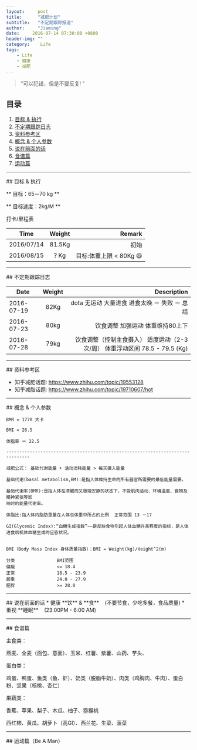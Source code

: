 ```yaml
---
layout:     post
title:      "减肥计划"
subtitle:   "不定期跟踪报道"
author:     "Jiaming"
date:     2016-07-14 07:30:00 +0800
header-img: ""
category:    Life
tags:
    - Life
    - 健康
    - 减肥
---
```


> "可以犯错，但是不要反复! "

## 目录

1. [目标 & 执行](#chapter1) 
2. [不定期跟踪日志](#chapter2)
3. [资料参考区](#chapter3)
4. [概念 & 个人参数](#chapter4)
5. [说在前面的话](#chapter5)
6. [食谱篇](#chapter6)
7. [运动篇](#chapter7)


---
<p id = "chapter1"></p>
## 目标 & 执行
<br/>

** 目标：65－70 kg **
	
** 目标速度：2kg/M **
	
打卡/里程表

|Time       | Weight  |   Remark               |
|---------- |:-------:|----------------------: |
|2016/07/14 | 81.5Kg  | 初始                    |
|2016/08/15 |   ? Kg  | 目标:体重上限 < 80Kg   😄|

---
<p id = "chapter2"></p>
## 不定期跟踪日志
<br/>

| Date       | Weight  | Description|
| ---------- |:-------:| ----------:|
| 2016-07-19 |  82Kg   | dota  无运动 大量进食 进食太晚 － 失败 － 总结|
| 2016-07-23 |  80kg   | 饮食调整 加强运动 体重维持80上下             |
| 2016-07-28 |  79kg   | 饮食调整（控制主食摄入） 适度运动（2-3次/周） 体重浮动区间 78.5 - 79.5 (Kg) |

---
<p id = "chapter3"></p>
## 资料参考区

* 知乎减肥话题: <https://www.zhihu.com/topic/19553128>
* 知乎减脂话题: <https://www.zhihu.com/topic/19710607/hot>

---
<p id = "chapter4"></p>
## 概念 & 个人参数

	BMR = 1770 大卡
	
	BMI = 26.5
	
	体脂率 ＝ 22.5
	
	-------------------------------------------------------------------------------
	
	减肥公式： 基础代谢能量 + 活动消耗能量 > 每天摄入能量
	
	基础代谢(basal metabolism,BM):是指人体维持生命的所有器官所需要的最低能量需要。
	
	基础代谢率(BMR):是指人体在清醒而又极端安静的状态下，不受肌肉活动、环境温度、食物及精神紧张等影	
	响时的能量代谢率。
	
	体脂比:指人体内脂肪重量在人体总体重中所占的比例  正常范围 13 －17
	
	GI(Glycemic Index):“血糖生成指数”——是反映食物引起人体血糖升高程度的指标，是人体进食后机体血糖生成的应答状况。

	
	BMI（Body Mass Index 身体质量指数）：BMI = Weight(kg)/Height^2(m)
	
	分类                BMI范围
	偏瘦                <= 18.4
	正常                18.5 - 23.9 
	超重                24.0 - 27.9
	肥胖                >= 28.0


---
<p id = "chapter5"></p>
## 说在前面的话
* 健康 **饮** & **食** &nbsp;&nbsp;&nbsp;(不要节食，少吃多餐，食品质量)
* 重视 **睡眠**  &nbsp;&nbsp;&nbsp;(23:00PM - 6:00 AM)


---
<p id = "chapter6"></p>
## 食谱篇

主食类：

燕麦、全麦（面包、意面）、玉米、红薯、紫薯、山药、芋头、

蛋白类：

鸡蛋、鸭蛋、鱼类（鱼、虾）、奶类（脱脂牛奶）、肉类（鸡胸肉、牛肉）、蛋白粉、坚果（核桃、杏仁）

果蔬类：

香蕉、苹果、梨子、木瓜、柚子、猕猴桃

西红柿、黄瓜、胡萝卜（高GI）、西兰花、生菜、菠菜

---
<p id = "chapter7"></p>
## 运动篇（Be A Man）



